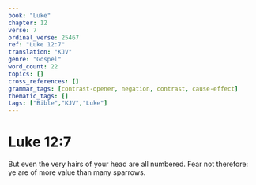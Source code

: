 ```yaml
---
book: "Luke"
chapter: 12
verse: 7
ordinal_verse: 25467
ref: "Luke 12:7"
translation: "KJV"
genre: "Gospel"
word_count: 22
topics: []
cross_references: []
grammar_tags: [contrast-opener, negation, contrast, cause-effect]
thematic_tags: []
tags: ["Bible","KJV","Luke"]
---
```


# Luke 12:7

But even the very hairs of your head are all numbered. Fear not therefore: ye are of more value than many sparrows.
